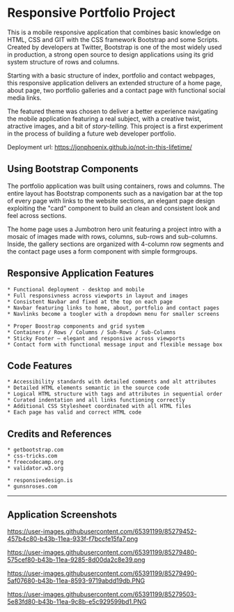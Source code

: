 # Responsive Portfolio Project

This is a mobile responsive application that combines basic knowledge on HTML, CSS and GIT with the CSS framework Bootstrap and some Scripts. Created by developers at Twitter, Bootstrap is one of the most widely used in production, a strong open source to design applications using its grid system structure of rows and columns.

Starting with a basic structure of index, portfolio and contact webpages, this responsive application delivers an extended structure of a home page, about page, two portfolio galleries and a contact page with functional social media links.

The featured theme was chosen to deliver a better experience navigating the mobile application featuring a real subject, with a creative twist, atractive images, and a bit of *story-telling.* This project is a first experiment in the process of building a future web developer portfolio.


Deployment url: https://jonphoenix.github.io/not-in-this-lifetime/


## Using Bootstrap Components

The portfolio application was built using containers, rows and columns. The entire layout has Bootstrap components such as a navigation bar at the top of every page with links to the website sections, an elegant page design exploiting the "card" component to build an clean and consistent look and feel across sections.

The home page uses a Jumbotron hero unit featuring a project intro with a mosaic of images made with rows, columns, sub-rows and sub-columns. Inside, the gallery sections are organized with 4-column row segments and the contact page uses a form component with simple formgroups.

## Responsive Application Features

```
* Functional deployment - desktop and mobile
* Full responsivness across viewports in layout and images
* Consistent Navbar and fixed at the top on each page
* Navbar featuring links to home, about, portfolio and contact pages
* Navlinks become a toogler with a dropdown menu for smaller screens

* Proper Boostrap components and grid system
* Containers / Rows / Columns / Sub-Rows / Sub-Columns
* Sticky Footer – elegant and responsive across viewports
* Contact form with functional message input and flexible message box
```

## Code Features

```
* Accessibility standards with detailed comments and alt attributes
* Detailed HTML elements semantic in the source code
* Logical HTML structure with tags and attributes in sequential order
* Curated indentation and all links functioning correctly
* Additional CSS Stylesheet coordinated with all HTML files
* Each page has valid and correct HTML code
```

## Credits and References

```
* getbootstrap.com
* css-tricks.com
* freecodecamp.org
* validator.w3.org

* responsivedesign.is
* gunsnroses.com
```
- - -

## Application Screenshots

https://user-images.githubusercontent.com/65391199/85279452-457b4c80-b43b-11ea-933f-f7bccfe15fa7.png

https://user-images.githubusercontent.com/65391199/85279480-575cef80-b43b-11ea-9285-8d00da2c8e39.png

https://user-images.githubusercontent.com/65391199/85279490-5af07680-b43b-11ea-8593-9719abdd19db.PNG

https://user-images.githubusercontent.com/65391199/85279503-5e83fd80-b43b-11ea-9c8b-e5c929599bd1.PNG

